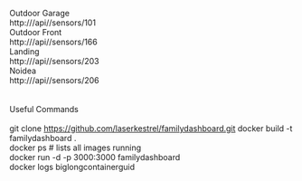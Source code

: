 Outdoor Garage<BR>
http://<BRIDGEIP>/api/<APIKEY>/sensors/101<BR>
Outdoor Front<BR>
http://<BRIDGEIP>/api/<APIKEY>/sensors/166<BR>
Landing<BR>
http://<BRIDGEIP>/api/<APIKEY>/sensors/203<BR>
Noidea<BR>
http://<BRIDGEIP>/api/<APIKEY>/sensors/206<BR>
<BR><BR>
Useful Commands<BR><BR>
git clone https://github.com/laserkestrel/familydashboard.git
docker build -t familydashboard . <BR>
docker ps # lists all images running<BR>
docker run -d -p 3000:3000 familydashboard<BR>
docker logs biglongcontainerguid<BR>
